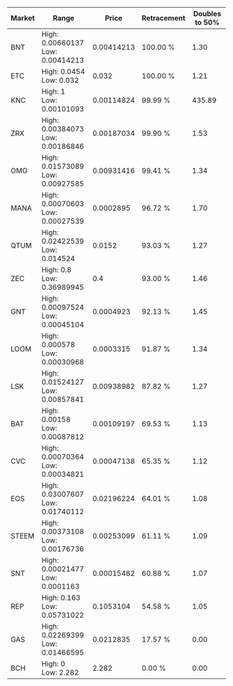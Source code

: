 | Market | Range | Price| Retracement | Doubles to 50% |
| --- | --- | --- | --- | --- |
| BNT | High: 0.00660137<br />Low: 0.00414213 | 0.00414213 | 100.00 % | 1.30 |
| ETC | High: 0.0454<br />Low: 0.032 | 0.032 | 100.00 % | 1.21 |
| KNC | High: 1<br />Low: 0.00101093 | 0.00114824 | 99.99 % | 435.89 |
| ZRX | High: 0.00384073<br />Low: 0.00186846 | 0.00187034 | 99.90 % | 1.53 |
| OMG | High: 0.01573089<br />Low: 0.00927585 | 0.00931416 | 99.41 % | 1.34 |
| MANA | High: 0.00070603<br />Low: 0.00027539 | 0.0002895 | 96.72 % | 1.70 |
| QTUM | High: 0.02422539<br />Low: 0.014524 | 0.0152 | 93.03 % | 1.27 |
| ZEC | High: 0.8<br />Low: 0.36989945 | 0.4 | 93.00 % | 1.46 |
| GNT | High: 0.00097524<br />Low: 0.00045104 | 0.0004923 | 92.13 % | 1.45 |
| LOOM | High: 0.000578<br />Low: 0.00030968 | 0.0003315 | 91.87 % | 1.34 |
| LSK | High: 0.01524127<br />Low: 0.00857841 | 0.00938982 | 87.82 % | 1.27 |
| BAT | High: 0.00158<br />Low: 0.00087812 | 0.00109197 | 69.53 % | 1.13 |
| CVC | High: 0.00070364<br />Low: 0.00034821 | 0.00047138 | 65.35 % | 1.12 |
| EOS | High: 0.03007607<br />Low: 0.01740112 | 0.02196224 | 64.01 % | 1.08 |
| STEEM | High: 0.00373108<br />Low: 0.00176736 | 0.00253099 | 61.11 % | 1.09 |
| SNT | High: 0.00021477<br />Low: 0.0001163 | 0.00015482 | 60.88 % | 1.07 |
| REP | High: 0.163<br />Low: 0.05731022 | 0.1053104 | 54.58 % | 1.05 |
| GAS | High: 0.02269399<br />Low: 0.01466595 | 0.0212835 | 17.57 % | 0.00 |
| BCH | High: 0<br />Low: 2.282 | 2.282 | 0.00 % | 0.00 |
